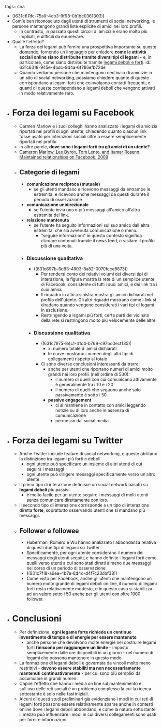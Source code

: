 tags:: cna

- ((631c67dc-75a0-4cb3-9f98-0b1bc0361303))
- Com'è ben riconosciuto dagli utenti di strumenti di social networking, le persone mantengono grandi liste esplicite di amici nei loro profili.
	- In contrasto, in passato questi circoli di amicizie erano molto più impliciti, e difficili da enumerare.
- Qual'è l'effetto?
	- La forza dei legami può fornire una prospettiva importante su queste domande, fornendo un linguaggio per chiedere **come le attività sociali online siano distribuite tramite diversi tipi di legami** - e, in particolare, come siano distribuite tramite [legami deboli e forti](((646328e9-442d-4f04-ac0c-fe6650ac3e66))).
	  id:: 631c6318-945e-4bdc-9d4a-6f786efb72de
	- Quando vediamo persone che mantengono centinaia di amicizie in un sito di social networking, possiamo chiedere quante di queste corrispondano a legami forti che coinvolgono contatti frequenti, e quanti di queste corrispondano a legami deboli che vengono attivati in modo relativamente raro.
- # Forza dei legami su Facebook
	- Carmen Marlow e i suoi colleghi hanno analizzato i legami di amicizia riportati nei profili di ogni utente, chiedendo quanto ciascun link fosse usato per interazioni sociali oltre a essere semplicemente riportati nel profilo.
	- In altre parole, **dove sono i legami forti tra gli amici di un utente?**
	- [Cameron Marlow, Lee Byron, Tom Lento, and Itamar Rosenn. Maintained relationships on Facebook, 2009](http://overstated.net/2009/03/09/maintained-relationships-on-facebook)
	- ## Categorie di legami
		- **comunicazione reciproca (mutuale)**
			- se gli utenti mandano e ricevono messaggi da entrambe le estremità, e ricevono anche messaggi da questi durante il periodo di osservazione
		- **comunicazione unidirezionale**
			- se l'utente invia uno o più messaggi all'amico all'altra estremità del link.
		- **relazione mantenuta**
			- se l'utente ha seguito informazioni sul suo amico dall'altra estremità, che sia avvenuta comunicazione o meno.
				- "seguire informazioni" in questo contesto significa cliccare contenuti tramite il news feed, o visitare il profilo più di una volta.
		- ### Discussione qualitativa
			- ((631c697b-6d83-4803-8a82-0070fcce8873))
				- Per rendersi conto dei relativi volumi dei diversi tipi di interazione, la figura mostra la rete di un semplice utente di Facebook, consistente di tutti i suoi amici, e dei link tra i suoi amici.
				- Il riquadro in alto a sinistra mostra gli amici dichiarati nel profilo dell'utente. Gli altri riquadri mostrano come i link si diradano quando vengono considerati i vari tipi di legami in esclusione.
				- Restringendo a legami più forti, certe parti del vicinato della rete si restringono molto più velocemente delle altre.
			- ### Discussione qualitativa
				- ((631c7975-84c1-41c4-b769-c97bc0ecf135))
					- x: numero totale di amici dichiarati
					- le curve mostrano i numeri degli altri tipi di collegamenti rispetto al totale
				- Ci sono diverse conclusioni interessanti da trarre:
					- anche per utenti che riportano numeri di amici molto grandi nei loro profili (nell'ordine di 500):
						- il numero di quelli con cui comunicano attivamente è generalmente tra i 10 e i 20
						- il numero di quelli che seguono anche solo passivamente è sotto i 50.
					- **passive engagement**
						- ci si mantiene in contatto con amici leggendo notizie su di loro anche in assenza di comunicazione
						- permesso dai social media
- # Forza dei legami su Twitter
	- Anche Twitter include feature di social networking, e queste abilitano la distinzione tra legami più forti e deboli.
		- ogni utente può specificare un insieme di altri utenti di cui seguirà i messaggi
		- ogni utente può dirigere messaggi specificamente verso un altro utente.
	- Il primo tipo di interazione definisce un social network basato su **legami deboli** più passivi.
		- è molto facile per un utente seguire i messaggi di molti utenti senza comunicare direttamente con loro.
	- Il secondo tipo di interazione corrisponde a un tipo di interazione diretta **forte**, soprattutto osservando utenti che si mandano più messaggi.
	- ## Follower e followee
		- Huberman, Romero e Wu hanno analizzato l'abbondanza relativa di questi due tipi di legami su Twitter.
		- Specificamente, per ogni utente considerano il numero dei messaggi degli utenti seguiti, e hanno definito i legami forti come quelli verso utenti a cui sono stati diretti almeno due messaggi nel corso di un periodo di osservazione.
		- ((631c7f18-a9ea-4b7a-8d4c-d4f7c23dbf38))
		- Come visto per Facebook, anche gli utenti che mantengono un numero molto grande di legami deboli on line, il numero di legami forti resta relativamente modesto, e in questo caso si stabilizza ad un valoro sotto i 50 anche per gli utenti con oltre 1000 follower.
- # Conclusioni
	- Per definizione, **ogni legame forte richiede un continuo investimento di tempo e di energie per essere mantenuto**
		- anche persone che devolvono molte energie nel costruire legami forti **finiscono per raggiungere un limite** - imposto semplicemente dalle ore disponibili in un giorno - nel numero di legami che possono mantenere in questo modo.
	- La formazione di legami deboli è governata da vincoli molto meno restrittivi - **devono essere stabiliti ma non necessariamente mantenuti continuativamente** - per cui sono più semplici da accumulare in grandi numeri.
	- Capire l'effetto che hanno i media on line sul mantenimento e sull'uso delle reti sociali è un problema complesso la cui la ricerca sottostante è solo nelle fasi iniziali.
	- Alcuni di questi studi preliminari già evidenziano i modi in cui reti di legami forti possono essere relativamente sparse anche in contesti online dove i legami deboli abbondano, e come la natura sottostante il mezzo può influenzare i modi in cui diversi collegamenti sono usati per fornire informazioni.